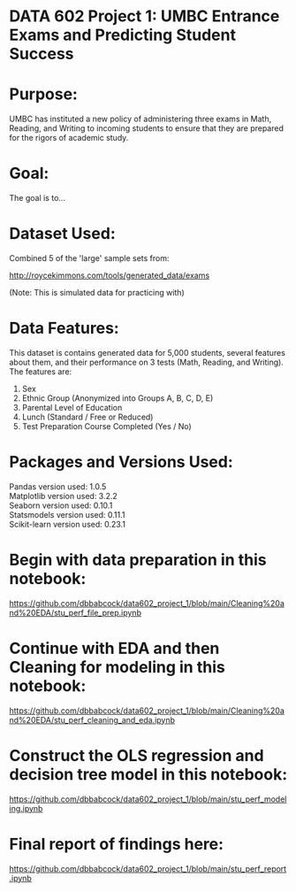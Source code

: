 # DATA 602 Project 1: UMBC Entrance Exams and Predicting Student Success

<h1>Purpose:</h1>

UMBC has instituted a new policy of administering three exams in Math, Reading, and Writing to incoming students to ensure that they are prepared for the rigors of academic study.

<h1>Goal:</h1>

The goal is to...

<h1>Dataset Used:</h1>

Combined 5 of the 'large' sample sets from:

http://roycekimmons.com/tools/generated_data/exams

(Note: This is simulated data for practicing with)

<h1>Data Features:</h1>

This dataset is contains generated data for 5,000 students, several features about them, and their performance on 3 tests (Math, Reading, and Writing). The features are:

1. Sex
2. Ethnic Group (Anonymized into Groups A, B, C, D, E)
3. Parental Level of Education
4. Lunch (Standard / Free or Reduced)
5. Test Preparation Course Completed (Yes / No)

<h1>Packages and Versions Used:</h1>

Pandas version used: 1.0.5
<br>Matplotlib version used: 3.2.2
<br>Seaborn version used: 0.10.1
<br>Statsmodels version used: 0.11.1
<br>Scikit-learn version used: 0.23.1

<h1>Begin with data preparation in this notebook:</h1>

https://github.com/dbbabcock/data602_project_1/blob/main/Cleaning%20and%20EDA/stu_perf_file_prep.ipynb

<h1>Continue with EDA and then Cleaning for modeling in this notebook:</h1>

https://github.com/dbbabcock/data602_project_1/blob/main/Cleaning%20and%20EDA/stu_perf_cleaning_and_eda.ipynb

<h1>Construct the OLS regression and decision tree model in this notebook:</h1>

https://github.com/dbbabcock/data602_project_1/blob/main/stu_perf_modeling.ipynb

<h1>Final report of findings here:</h1>

https://github.com/dbbabcock/data602_project_1/blob/main/stu_perf_report.ipynb
